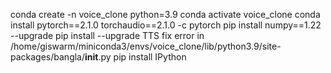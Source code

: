 conda create -n voice_clone python=3.9
conda activate voice_clone
conda install pytorch==2.1.0 torchaudio==2.1.0 -c pytorch
pip install numpy==1.22 --upgrade
pip install --upgrade TTS
fix error in /home/giswarm/miniconda3/envs/voice_clone/lib/python3.9/site-packages/bangla/__init__.py
pip install IPython


